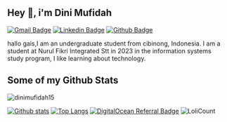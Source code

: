 ## Hey 👋, i'm Dini Mufidah
[![Gmail Badge](https://img.shields.io/badge/-arif190315@gmail.com-c14438?style=flat&logo=Gmail&logoColor=white&link=mailto:arif190315@gmail.com)](mailto:arif190315@gmail.com) 
[![Linkedin Badge](https://img.shields.io/badge/instagram-dinimufidahhh-blue?style=flat&logo=instagram&logoColor=blue&link=https://www.instagram.com/dinimufidahhh/)](https://www.instagram.com/dinimufidahhh/) [![Github Badge](https://img.shields.io/badge/-dinimufidah15-grey?style=flat&logo=github&logoColor=white&link=https://github.com/dinimufidah15/)](https://www.github.com/dinimufidahhh/)  <p align='left'>hallo gais,I am an undergraduate student from cibinong, Indonesia. I am a student at Nurul Fikri Integrated Stt in 2023 in the information systems study program, I like learning about technology.</p>
## Some of my Github Stats
<p align=left> <img src=https://komarev.com/ghpvc/?username=dinimufidah15 alt=dinimufidah15 /> </p>

[![Github stats](https://github-readme-stats.vercel.app/api?username=dinimufidah15&show_icons=true&icon_color=FFFF00&theme=dark&title_color=FFFF00&include_all_commits=true)](https://github.com/dinimufidah15/github-readme-stats)
[![Top Langs](https://github-readme-stats.vercel.app/api/top-langs/?username=dinimufidah15&icon_color=FFFF00&theme=dark&title_color=FFFF00&layout=compact)](https://github.com/dinimufidah15/github-readme-stats)
[![DigitalOcean Referral Badge](https://web-platforms.sfo2.cdn.digitaloceanspaces.com/WWW/Badge%201.svg)](https://www.digitalocean.com/?refcode=ff86c75f92d4&utm_campaign=Referral_Invite&utm_medium=Referral_Program&utm_source=badge)
![LoliCount](https://count.getloli.com/get/@dinimufidah15?theme=rule34)
